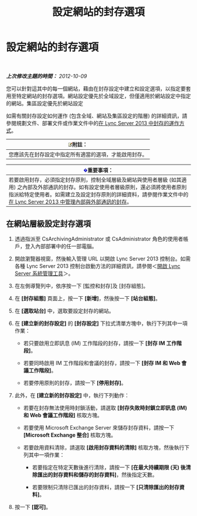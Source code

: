 ﻿---
title: 設定網站的封存選項
TOCTitle: 設定網站的封存選項
ms:assetid: 59b48fd9-d5fc-40b4-abae-e9cf89ee5573
ms:mtpsurl: https://technet.microsoft.com/zh-tw/library/JJ204930(v=OCS.15)
ms:contentKeyID: 49291009
ms.date: 08/10/2015
mtps_version: v=OCS.15
ms.translationtype: HT
---

# 設定網站的封存選項

 

_**上次修改主題的時間：** 2012-10-09_

您可以針對這其中的每一個網站，藉由在封存設定中建立和設定選項，以指定要套用至特定網站的封存選項。網站設定優先於全域設定，但僅適用於網站設定中指定的網站。集區設定優先於網站設定

如需有關封存設定如何運作 (包含全域、網站及集區設定的階層) 的詳細資訊，請參閱規劃文件、部署文件或作業文件中的[在 Lync Server 2013 中封存的運作方式](lync-server-2013-how-archiving-works.md)。

<table>
<thead>
<tr class="header">
<th><img src="images/Gg398811.note(OCS.15).gif" title="note" alt="note" />附註：</th>
</tr>
</thead>
<tbody>
<tr class="odd">
<td>您應該先在封存設定中指定所有適當的選項，才能啟用封存。</td>
</tr>
</tbody>
</table>


<table>
<thead>
<tr class="header">
<th><img src="images/Gg412908.important(OCS.15).gif" title="important" alt="important" />重要事項：</th>
</tr>
</thead>
<tbody>
<tr class="odd">
<td>若要啟用封存，必須指定封存原則，控制全域層級及網站與使用者層級 (如其適用) 之內部及外部通訊的封存。如有設定使用者層級原則，還必須將使用者原則指派給特定使用者。如需建立及設定封存原則的詳細資料，請參閱作業文件中的<a href="lync-server-2013-managing-the-archiving-of-internal-and-external-communications.md">在 Lync Server 2013 中管理內部與外部通訊的封存</a>。</td>
</tr>
</tbody>
</table>


## 在網站層級設定封存選項

1.  透過指派至 CsArchivingAdministrator 或 CsAdministrator 角色的使用者帳戶，登入內部部署中的任一部電腦。

2.  開啟瀏覽器視窗，然後輸入管理 URL 以開啟 Lync Server 2013 控制台。如需各種 Lync Server 2013 控制台啟動方法的詳細資訊，請參閱＜[開啟 Lync Server 系統管理工具](lync-server-2013-open-lync-server-administrative-tools.md)＞。

3.  在左側導覽列中，依序按一下 \[監控和封存\]及 \[封存組態\]。

4.  在 **\[封存組態\]** 頁面上，按一下 **\[新增\]**，然後按一下 **\[站台組態\]**。

5.  在 **\[選取站台\]** 中，選取要設定封存的網站。

6.  在 **\[建立新的封存設定\]** 的 **\[封存設定\]** 下拉式清單方塊中，執行下列其中一項作業：
    
      - 若只要啟用立即訊息 (IM) 工作階段的封存，請按一下 **\[封存 IM 工作階段\]**。
    
      - 若要同時啟用 IM 工作階段和會議的封存，請按一下 **\[封存 IM 和 Web 會議工作階段\]**。
    
      - 若要停用原則的封存，請按一下 **\[停用封存\]**。

7.  此外，在 **\[建立新的封存設定\]** 中，執行下列動作：
    
      - 若要在封存無法使用時封鎖活動，請選取 **\[封存失敗時封鎖立即訊息 (IM) 和 Web 會議工作階段\]** 核取方塊。
    
      - 若要使用 Microsoft Exchange Server 來儲存封存資料，請按一下 **\[Microsoft Exchange 整合\]** 核取方塊。
    
      - 若要啟用資料清除，請選取 **\[啟用封存資料的清除\]** 核取方塊，然後執行下列其中一項作業：
        
          - 若要指定在特定天數後進行清除，請按一下 **\[在最大持續期限 (天) 後清除匯出的封存資料和儲存的封存資料\]**，然後指定天數。
        
          - 若要限制只清除已匯出的封存資料，請按一下 **\[只清除匯出的封存資料\]**。

8.  按一下 **\[認可\]**。

